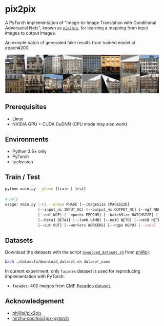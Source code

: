 # pix2pix

A PyTorch implementation of "Image-to-Image Translation with Conditional Adversarial Nets", known as [`pix2pix`](https://phillipi.github.io/pix2pix/), for learning a mapping from input images to output images.

An exmple batch of generated fake results from trained model at epoch#200.

![](docs/fake_samples_epoch200.png)

## Prerequisites

- Linux
- NVIDIA GPU + CUDA CuDNN (CPU mode may also work)

## Environments

- Python 3.5+ only
- PyTorch
- tochvision

## Train / Test

```bash
python main.py --phase [train | test]

# Help
usage: main.py [-h] --phase PHASE [--imageSize IMAGESIZE]
               [--input_nc INPUT_NC] [--output_nc OUTPUT_NC] [--ngf NGF]
               [--ndf NDF] [--epochs EPOCHS] [--batchSize BATCHSIZE] [--lr LR]
               [--beta1 BETA1] [--lamb LAMB] [--netG NETG] [--netD NETD]
               [--out OUT] [--workers WORKERS] [--ngpu NGPU] [--cuda]

```


## Datasets

Download the datasets with  the script [`download_dataset.sh`](https://github.com/phillipi/pix2pix/blob/master/datasets/download_dataset.sh) from [phillipi](https://github.com/phillipi):

```bash
bash ./datasets/download_dataset.sh dataset_name
```

In current experiment, only `facades` dataset is used for reproducing implementation with PyTorch.

- `facades`: 400 images from [CMP Facades dataset](http://cmp.felk.cvut.cz/~tylecr1/facade/).

## Acknowledgement
- [phillipi/pix2pix](https://github.com/phillipi/pix2pix)
- [mrzhu-cool/pix2pix-pytorch](https://github.com/mrzhu-cool/pix2pix-pytorch)
